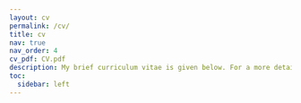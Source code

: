 ```yaml
---
layout: cv
permalink: /cv/
title: cv
nav: true
nav_order: 4
cv_pdf: CV.pdf
description: My brief curriculum vitae is given below. For a more detailed one, please see the pdf version.
toc:
  sidebar: left
---
```

